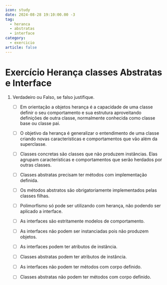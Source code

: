 ```yaml
---
icon: study
date: 2024-08-28 19:10:00.00 -3
tag:
  - heranca
  - abstratas
  - interface
category:
  - exercicio
article: false
---
```


# Exercício Herança classes Abstratas e Interface

1. Verdadeiro ou Falso, se falso justifique.
    - [ ] Em orientação a objetos herança é a capacidade de uma classe definir o seu comportamento e sua estrutura aproveitando definições de outra classe, normalmente conhecida como classe base ou classe pai.
    - [ ] O objetivo da herança é generalizar o entendimento de uma classe criando novas características e comportamentos que vão além da superclasse.
    - [ ] Classes concretas são classes que não produzem instâncias. Elas agrupam características e comportamentos que serão herdados por outras classes.
    - [ ] Classes abstratas precisam ter métodos com implementação definida.
    - [ ] Os métodos abstratos são obrigatoriamente implementados pelas classes filhas.
    - [ ] Polimorfismo só pode ser utilizando com herança, não podendo ser aplicado a interface.
    - [ ] As interfaces são estritamente modelos de comportamento.
    - [ ] As interfaces não podem ser instanciadas pois não produzem objetos.
    - [ ] As interfaces podem ter atributos de instância.
    - [ ] Classes abstratas podem ter atributos de instância.
    - [ ] As interfaces não podem ter métodos com corpo definido.
    - [ ] Classes abstratas não podem ter métodos com corpo definido.
                

